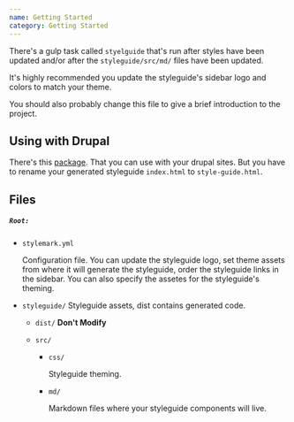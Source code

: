 ```yaml
---
name: Getting Started
category: Getting Started
---
```


There's a gulp task called `styelguide` that's run after styles have been updated
and/or after the `styleguide/src/md/` files have been updated.

It's highly recommended you update the styleguide's sidebar logo and colors to match your
theme.

You should also probably change this file to give a brief introduction to the project.

## Using with Drupal

There's this [package](https://packagist.org/packages/bixal/style_guide_response).
That you can use with your drupal sites. But you have to rename your generated
styleguide `index.html` to `style-guide.html`.

## Files

##### `Root:`

- `stylemark.yml`

  Configuration file. You can update the styleguide logo, set theme
  assets from where it will generate the styleguide, order the
  styleguide links in the sidebar. You can also specify the assetes for the
  styleguide's theming.

* `styleguide/`
  Styleguide assets, dist contains generated code.

  - `dist/` **Don't Modify**

  - `src/`

    - `css/`

      Styleguide theming.

    - `md/`

      Markdown files where your styleguide components will live.
